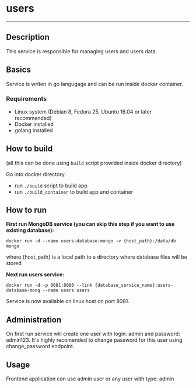 users
==================

---

## Description

This service is responsible for managing users and users data.

## Basics

Service is writen in go langugage and can be run inside docker container.

###  Requirements

  * Linux system (Debian 8, Fedora 25, Ubuntu 16.04 or later recommended)
  * Docker installed
  * golang installed 

## How to build

(all this can be done using `build` script prowided inside docker directory)

Go into docker directory.

* run `./build` script to build app
* run `./build_container` to build app and container 

## How to run

__First run MongoDB service (you can skip this step if you want to use existing database):__

```
docker run -d --name users-database-mongo -v {host_path}:/data/db mongo
```

where {host_path} is a local path to a directory where database files will be stored

__Next run users service:__

```
docker run -d -p 8081:8080 --link {database_service_name}:users-database-mong --name users users
```

Service is now available on linux host on port 8081.

## Administration

On first run service will create one user with login: admin and password: admin123. It's highly recomended to change password for this user using change_password endpoint.

## Usage

Frontend application can use admin user or any user with type: admin
